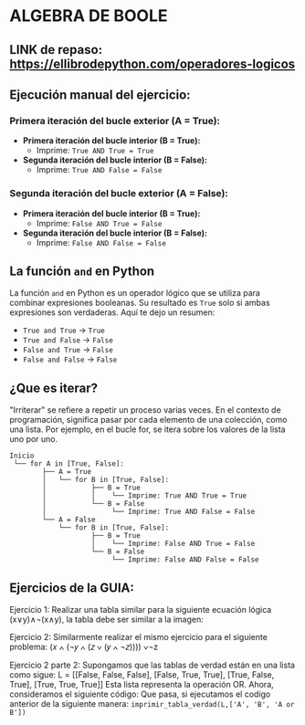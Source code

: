 # ALGEBRA DE BOOLE
## LINK de repaso: https://ellibrodepython.com/operadores-logicos

## Ejecución manual del ejercicio:

### Primera iteración del bucle exterior (A = True):
- **Primera iteración del bucle interior (B = True):**
  - Imprime: `True AND True = True`
- **Segunda iteración del bucle interior (B = False):**
  - Imprime: `True AND False = False`

### Segunda iteración del bucle exterior (A = False):
- **Primera iteración del bucle interior (B = True):**
  - Imprime: `False AND True = False`
- **Segunda iteración del bucle interior (B = False):**
  - Imprime: `False AND False = False`

## La función `and` en Python

La función `and` en Python es un operador lógico que se utiliza para combinar expresiones booleanas. Su resultado es `True` solo si ambas expresiones son verdaderas. Aquí te dejo un resumen:

- `True and True` → `True`
- `True and False` → `False`
- `False and True` → `False`
- `False and False` → `False`

## ¿Que es iterar?
"Irriterar" se refiere a repetir un proceso varias veces. En el contexto de programación, significa pasar por cada elemento de una colección, como una lista. Por ejemplo, en el bucle for, se itera sobre los valores de la lista uno por uno. 
```
Inicio
 └── for A in [True, False]:
        ├── A = True
        │   └── for B in [True, False]:
        │           ├── B = True
        │           │    └── Imprime: True AND True = True
        │           └── B = False
        │                └── Imprime: True AND False = False
        └── A = False
            └── for B in [True, False]:
                    ├── B = True
                    │    └── Imprime: False AND True = False
                    └── B = False
                         └── Imprime: False AND False = False
```
## Ejercicios de la GUIA:
Ejercicio 1: Realizar una tabla similar para la siguiente ecuación lógica (x∨y)∧¬(x∧y), la tabla debe
ser similar a la imagen: 

Ejercicio 2: Similarmente realizar el mismo ejercicio para el siguiente problema: (𝑥 ∧ (¬𝑦 ∧ (𝑧 ∨
(𝑦 ∧ ¬𝑧)))) ∨¬z

Ejercicio 2 parte 2: 
Supongamos que las tablas de verdad están en una lista como sigue:
L = [[False, False, False], [False, True, True],
 [True, False, True], [True, True, True]]
Esta lista representa la operación OR.
Ahora, consideramos el siguiente código:
Que pasa, si ejecutamos el codigo anterior de la siguiente manera:
`imprimir_tabla_verdad(L,['A', 'B', 'A or B'])`
